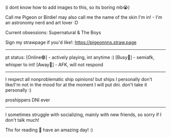 (i dont know how to add images to this, so its boring mb😭)

Call me Pigeon or Birdie! may also call me the name of the skin I'm in! -
I'm an astronomy nerd and art lover :D

Current obsessions: Supernatural & The Boys

Sign my strawpage if you'd like!:
https://pigeonnns.straw.page

______________________________
 
 pt status:
[Online🟢] - actively playing, int anytime :) [Busy🔴] - semiafk, whisper to int! [Away🌙] - AFK, will not respond

______________________________

 I respect all nonproblematic ship opinions! but ships I personally don't like/I'm not in the mood for at the moment I will put dni. don't take it personally :)

proshippers DNI ever 

______________________________

I sometimes struggle with socializing, mainly with new friends, so sorry if I don't talk much!

Thx for reading 💙 have an amazing day! :)
